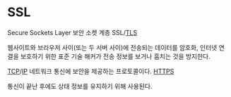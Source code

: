 # SSL
Secure Sockets Layer
보안 소켓 계층
SSL/[TLS](TLS)

웹사이트와 브라우저 사이(또는 두 서버 사이)에 전송되는 데이터를 암호화, 인터넷 연결을 보호하기 위한 표준 기술
해커가 전송 정보를 보거나 훔치는 것을 방지한다.

[TCP](TCP)/[IP](IP) 네트워크 통신에 보안을 제공하는 프로토콜이다. [HTTPS](HTTPS)

통신이 끝난 후에도 상태 정보를 유지하기 위해 사용된다.
